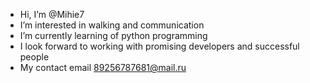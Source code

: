 - Hi, I’m @Mihie7
- I’m interested in walking and communication 
- I’m currently learning of python programming
- I look forward to working with promising developers and successful people
- My contact email 89256787681@mail.ru
